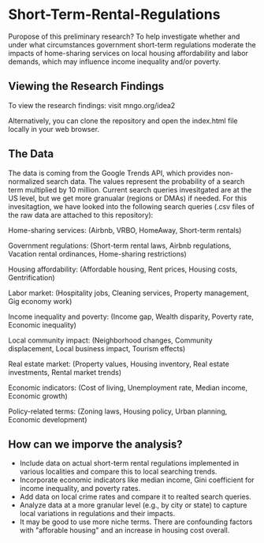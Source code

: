 # Short-Term-Rental-Regulations

Puropose of this preliminary research? To help investigate whether and under what circumstances government short-term regulations moderate the impacts of home-sharing services on local housing affordability and labor demands, which may influence income inequality and/or poverty.

## Viewing the Research Findings
To view the research findings: visit mngo.org/idea2

Alternatively, you can clone the repository and open the index.html file locally in your web browser.

## The Data
The data is coming from the Google Trends API, which provides non-normalized search data. The values represent the probability of a search term multiplied by 10 million. Current search queries invesitgated are at the US level, but we get more granualar (regions or DMAs) if needed. For this invesitagtion, we have looked into the following search queries (.csv files of the raw data are attached to this repository):

Home-sharing services: (Airbnb, VRBO, HomeAway, Short-term rentals)

Government regulations: (Short-term rental laws, Airbnb regulations, Vacation rental ordinances, Home-sharing restrictions)

Housing affordability: (Affordable housing, Rent prices, Housing costs, Gentrification)

Labor market: (Hospitality jobs, Cleaning services, Property management, Gig economy work)

Income inequality and poverty: (Income gap, Wealth disparity, Poverty rate, Economic inequality)

Local community impact: (Neighborhood changes, Community displacement, Local business impact, Tourism effects)

Real estate market: (Property values, Housing inventory, Real estate investments, Rental market trends)

Economic indicators: (Cost of living, Unemployment rate, Median income, Economic growth)

Policy-related terms: (Zoning laws, Housing policy, Urban planning, Economic development)

## How can we imporve the analysis? 
  - Include data on actual short-term rental regulations implemented in various localities and compare this to local searching trends.
  - Incorporate economic indicators like median income, Gini coefficient for income inequality, and poverty rates.
  - Add data on local crime rates and compare it to realted search queries.
  - Analyze data at a more granular level (e.g., by city or state) to capture local variations in regulations and their impacts.
  - It may be good to use more niche terms. There are confounding factors with "afforable housing" and an increase in housing cost overall. 
